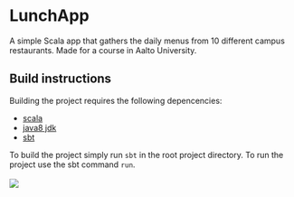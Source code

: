 # LunchApp
A simple Scala app that gathers the daily menus from 10 different campus restaurants. Made for a course in Aalto University. 

## Build instructions

Building the project requires the following depencencies:
* [scala](https://scala-lang.org/download/)
* [java8 jdk](https://www.oracle.com/technetwork/java/javase/downloads/jdk8-downloads-2133151.html)
* [sbt](https://www.scala-sbt.org/download.html)

To build the project simply run `sbt` in the root project directory. To run the project use the sbt command `run`.
<br>
<br>
![](https://i.imgur.com/v43HiSk.png)

